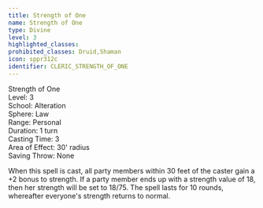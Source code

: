 ```yaml
---
title: Strength of One
name: Strength of One
type: Divine
level: 3
highlighted_classes: 
prohibited_classes: Druid,Shaman
icon: sppr312c
identifier: CLERIC_STRENGTH_OF_ONE
---
```

Strength of One  
Level: 3  
School: Alteration  
Sphere: Law  
Range: Personal  
Duration: 1 turn  
Casting Time: 3  
Area of Effect: 30' radius  
Saving Throw: None  
  
When this spell is cast, all party members within 30 feet of the caster gain a +2 bonus to strength. If a party member ends up with a strength value of 18, then her strength will be set to 18/75. The spell lasts for 10 rounds, whereafter everyone's strength returns to normal.  
